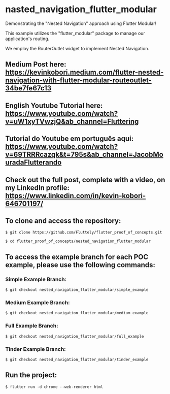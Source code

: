 # nasted_navigation_flutter_modular

Demonstrating the "Nested Navigation" approach using Flutter Modular!

This example utilizes the "flutter_modular" package to manage our application's routing.

We employ the RouterOutlet widget to implement Nested Navigation.

## Medium Post here: https://kevinkobori.medium.com/flutter-nested-navigation-with-flutter-modular-routeoutlet-34be7fe67c13

## English Youtube Tutorial here: https://www.youtube.com/watch?v=uW1xyTVwzjQ&ab_channel=Fluttering

## Tutorial do Youtube em português aqui: https://www.youtube.com/watch?v=69TRRRcazqk&t=795s&ab_channel=JacobMouradaFlutterando

## Check out the full post, complete with a video, on my LinkedIn profile: https://www.linkedin.com/in/kevin-kobori-646701197/

## To clone and access the repository:
```shell
$ git clone https://github.com/Fluttely/flutter_proof_of_concepts.git

$ cd flutter_proof_of_concepts/nested_navigation_flutter_modular
```

## To access the example branch for each POC example, please use the following commands:
### Simple Example Branch:
```shell
$ git checkout nested_navigation_flutter_modular/simple_example
```
### Medium Example Branch:
```shell
$ git checkout nested_navigation_flutter_modular/medium_example
```
### Full Example Branch:
```shell
$ git checkout nested_navigation_flutter_modular/full_example
```
### Tinder Example Branch:
```shell
$ git checkout nested_navigation_flutter_modular/tinder_example
```

## Run the project:
```shell
$ flutter run -d chrome --web-renderer html
```
